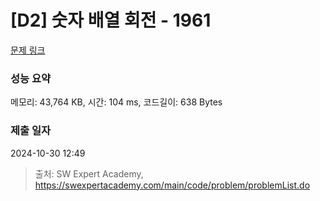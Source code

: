 # [D2] 숫자 배열 회전 - 1961 

[문제 링크](https://swexpertacademy.com/main/code/problem/problemDetail.do?contestProbId=AV5Pq-OKAVYDFAUq) 

### 성능 요약

메모리: 43,764 KB, 시간: 104 ms, 코드길이: 638 Bytes

### 제출 일자

2024-10-30 12:49



> 출처: SW Expert Academy, https://swexpertacademy.com/main/code/problem/problemList.do